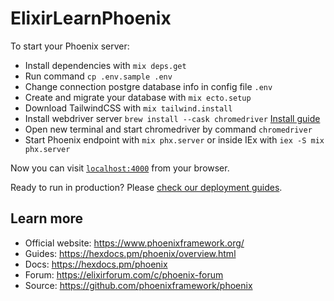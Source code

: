 # ElixirLearnPhoenix

To start your Phoenix server:

  * Install dependencies with `mix deps.get`
  * Run command `cp .env.sample .env`
  * Change connection postgre database info in config file `.env`
  * Create and migrate your database with `mix ecto.setup`
  * Download TailwindCSS with `mix tailwind.install`
  * Install webdriver server `brew install --cask chromedriver` [Install guide](https://github.com/HashNuke/hound/wiki/Starting-a-webdriver-server)
  * Open new terminal and start chromedriver by command `chromedriver`
  * Start Phoenix endpoint with `mix phx.server` or inside IEx with `iex -S mix phx.server`

Now you can visit [`localhost:4000`](http://localhost:4000) from your browser.

Ready to run in production? Please [check our deployment guides](https://hexdocs.pm/phoenix/deployment.html).

## Learn more

  * Official website: https://www.phoenixframework.org/
  * Guides: https://hexdocs.pm/phoenix/overview.html
  * Docs: https://hexdocs.pm/phoenix
  * Forum: https://elixirforum.com/c/phoenix-forum
  * Source: https://github.com/phoenixframework/phoenix

